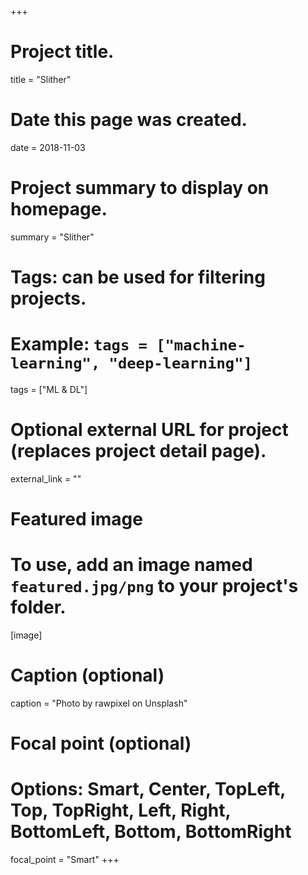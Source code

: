 +++
# Project title.
title = "Slither"

# Date this page was created.
date = 2018-11-03

# Project summary to display on homepage.
summary = "Slither"

# Tags: can be used for filtering projects.
# Example: `tags = ["machine-learning", "deep-learning"]`
tags = ["ML & DL"]

# Optional external URL for project (replaces project detail page).
external_link = ""

# Featured image
# To use, add an image named `featured.jpg/png` to your project's folder. 
[image]
  # Caption (optional)
  caption = "Photo by rawpixel on Unsplash"
  
  # Focal point (optional)
  # Options: Smart, Center, TopLeft, Top, TopRight, Left, Right, BottomLeft, Bottom, BottomRight
  focal_point = "Smart"
+++

